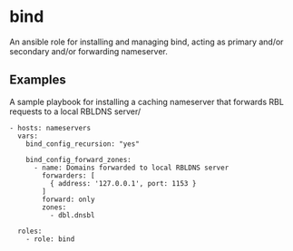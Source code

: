 bind
====

An ansible role for installing and managing bind, acting as primary and/or secondary and/or forwarding nameserver.

Examples
--------

A sample playbook for installing a caching nameserver that forwards RBL requests to a local RBLDNS server/

```
- hosts: nameservers
  vars:
    bind_config_recursion: "yes"

    bind_config_forward_zones:
      - name: Domains forwarded to local RBLDNS server
        forwarders: [
          { address: '127.0.0.1', port: 1153 }
        ]
        forward: only
        zones:
          - dbl.dnsbl

  roles:
    - role: bind
```
